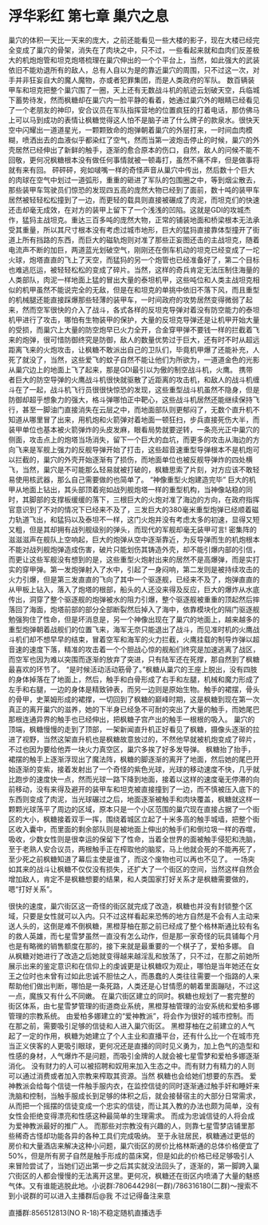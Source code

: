 # 浮华彩红 第七章 巢穴之息

巢穴的体积一天比一天来的庞大，之前还能看见一些大楼的影子，现在大楼已经完全变成了巢穴的骨架，消失在了肉块之中，只不过，一些看起来就和血肉们反差极大的机炮炮管和坦克炮塔梳理在巢穴伸出的一个个平台上，当然，如此强大的武装依旧不能劝退所有的敌人，总有人自以为是的靠近巢穴的周围，只不过这一次，对手并非狂妄自大的魔人魔物，亦或者犯罪集团，而是人类政府的军队。
数百辆装甲车和坦克把整个巢穴围了一圈，天上还有无数战斗机的航迹云划破天空，兵临城下蓄势待发，然而枫糖却在巢穴内一脸平静的看着，她通过巢穴外的眼睛已经看见了一个老朋友的神印，安合议员在军队指挥营地的位置疯狂的打着电话，那仿佛马上可以马到成功的表情让枫糖觉得这人怕不是脑子进了什么牌子的款泉水。很快天空中闪耀出一道道星光，一颗颗致命的炮弹朝着巢穴的外层打来，一时间血肉模糊，喷洒出去的血液似乎都染红了空气，然而当第一波炮击停止的时候，巢穴的外壳居然已经伸出了新鲜的触手，逐渐的愈合原本的伤口，自然，敌人的问候不能不回敬，更何况枫糖根本没有做任何事情就被一顿毒打，虽然不痛不痒，但是做事将就有来有回。
砰砰砰，宛如啵嘴一样的奇怪声音从巢穴中传出，然后数十个巨大的肉球在空气中划过一道弧形，重重的砸进了军队的包围圈之中，等到烟尘散去，那些装甲车驾驶员们惊恐的发现四五高的庞然大物已经到了面前，数十吨的装甲车居然被轻轻松松撞到了一边，而更轻的载具则直接被碾成了肉泥，而坦克们的快速还击却毫无成效，在对方的装甲上留下了一个浅浅的凹陷。这就是GDI的攻城杰作，猛犸主战坦克。重达三百多吨的庞然大物，正常的铺装地面和桥梁根本无法承受其重量，所以其尺寸根本没有考虑过城市地形，巨大的猛犸直接靠体型撞开了街道上所有挡路的东西，而巨大的磁轨炮则对准了那些正妄图还击的主战坦克，随着电流声不断的加巨，两道蓝光划破空气，刚刚还在倒车机动的坦克已经变成了一坨火球，炮塔直直的飞上了天空，而猛犸的另一个炮管也已经准备好了，第二个目标也难逃厄运，被轻轻松松的变成了碎片。当然，这样的奇兵肯定无法压制住海量的人类部队，肉泥一样地面上猛的冒出大量的泰坦机甲，这些吨位和人类主战坦克相似的机甲虽然不能说完全的无敌，但是在和坦克的单挑中依旧不落下风，而且重型的机械腿还能直接踩爆那些轻薄的装甲车，一时间政府的攻势居然变得微弱了起来，然而空军很快的介入了战斗，各式各样的反坦克导弹对着没有防空能力的泰坦机甲进行了攻击，哪怕有生物装甲的保护，大量的反坦克导弹还是让机甲开始大量的受损，而巢穴上大量的防空炮早已火力全开，合金穿甲弹不要钱一样的拦截着飞来的炮弹，很可惜防御终究是防御，敌人的数量优势过于巨大，还有时不时从超远距离飞来的火炮攻击，让枫糖不敢派出自己的卫队们，毕竟机甲爆了还能补充，人死了就没了，当然，这些爱飞的蚊子自然不能让他们为所欲为，一道道金色的光影从巢穴边上的地面上飞了起来，那是GDI最引以为傲的制空战斗机，火鹰。
携带者巨大的防空导弹的火鹰战斗机很快就驱散了近距离的攻击机，和敌人的战斗机缠斗在了一起，战斗机飞行员很很快惊恐的发现，这些重型战斗机虽然不隐身，但是防御却超乎想象力的强大，格斗弹哪怕正中靶心，这些战斗机居然还能继续保持飞行，甚至一脚油门直接消失在云层之中，而地面部队则更郁闷了，无数个直升机不知道从哪里冒了出来，用机炮和火箭弹对着地面一顿狂扫，步兵直接死伤大半，而装甲单位也基本被火箭弹炸的头皮发麻，眼看局势就要逆转，一条亮光正中巢穴的侧面，攻击点上的炮塔当场消失，留下一个巨大的血坑，而更多的攻击从海边的方向飞来是军舰上强力的反舰导弹开始了打击，这些超音速重型导弹根本不是机炮可以拦截的，巢穴的外壳开始逐渐有了损伤，而地面单位也被反舰导弹炸的四处横飞，当然，巢穴是不可能那么轻易就被打破的，枫糖思索了片刻，对方应该不敢轻易使用核武器，那么自己需要做的也简单了。
“神像重型火炮建造完毕”
巨大的机甲从地面上钻出，其头部顶着宛如战列舰炮塔一样的重型机构，当神像站稳的同时，其脚部的支撑板缓缓的落下，三根巨大的火炮对准了海边的方向，在政府指挥官意识到了不对的情况下已经来不及了，三发巨大的380毫米重型炮弹已经顺着磁力轨道飞出，和猛犸以及泰坦不一样，这门火炮并没有考虑太多的初速，显得又短又粗，但是其却拥有战列舰级别的弹头，而现代的军舰却毫无装甲可言!
密集阵的滋滋滋声在舰队上空响起，巨大的炮弹从空中逐渐靠近，为反导弹而生的机炮根本不能对战列舰炮弹造成伤害，破片只能划伤其铸造外壳，却不能引爆内部的引信，而更让这些军舰没有想到的是，这些重型火炮射出来的居然不是高爆弹，而是实打实的穿甲弹。第一发炮弹射入了水中，引起了一身闷响，第二发则是被持续攻击的火力引爆，但是第三发直直的飞向了其中一个驱逐舰，已经来不及了，炮弹直直的从甲板上钻入，落入了炮塔的根部，船头的人还没来得及反应，巨大的爆炸从水底传出，洞穿了整个驱逐舰的炮弹被水的阻力引爆，整个驱逐舰被重重的顶起然后摔落回了海面，炮塔前部的部分全部断裂然后掉入了海中，依靠模块化的隔门驱逐舰勉强狗住了性命，但是坏消息是，另一个神像出现在了巢穴的地面上，越来越多的重型炮弹朝着战舰们的位置飞来，海军无奈只能退出了战斗，而见准时机的火鹰战斗机们却不想早早的结束，冒着空军和海军的火力拦截，火鹰挂载的制导炸弹以超音速的速度下落，精准的攻击着一个个胆战心惊的舰船们终究是加速逃离了战区，而空军也因为难以突围而逐渐的放弃了突进，只有陆军还在死撑，那自然到了枫糖最喜欢的环节了。
“是时候活动活动筋骨了。”枫糖从巢穴的王座上脱出，没有四肢的身体掉落在了地面上，然后，触手和白骨形成了右手和左腿，机械和魔力形成了左手和右腿，一边的身体是精致钟表，而另一边则是原始生物。触手的裙摆，骨头的骨甲，史莱姆形成的裙撑，一切回到了枫糖的巅峰时期，这是枫糖到现在第一次真正的离开巢穴的滋养，她的下半身已经急不可耐的突出了大量的触手，而她尾巴那根连通异界的触手也已经伸出，把枫糖子宫产出的触手一根根的吸入。
巢穴的顶端，枫糖慢慢的走到了顶部，一架新闻直升机正好看见了枫糖，摄像头逐渐的拉进了视野，当然这架直升机也是枫糖故意放过的，不然他早就被机炮变成了碎片，不过也因为要给他弄一块火力真空区，巢穴多挨了好多发导弹。
枫糖抬了抬手，裙摆的触手上逐渐浮现出了魔法阵，枫糖的脚逐渐的离开了地面，然后她的尾巴开始逐渐的变紫，接着发射出了一个奇怪的紫色光球，光球的移动速度不快，几乎就比跑步的速度快一点，然而光球一路下降到地面，接着以这样的速度毫无停滞的向前移动，没有来得及避开的装甲车和坦克被直接撞到了一边，而不慎被压入底下的东西则变成了肉泥，当光球碾过之后，地面逐渐被触手和肉块覆盖，枫糖就这样一颗颗光球荡平了周边的区域，原本只是一个小区范围的巢穴现在直接占据了一个街区的大小，枫糖接着双手一挥，围绕着城区立起了十米多高的触手城墙，把整个街区收入囊中，而里面的剩余部队则是被地面上伸出的触手们和倒垃圾一样的吞噬，吸收，少数女性则是很幸运的保留下了性命，当着全世界的面被触手侵犯和洗脑，至于老熟人安合议员，两根触手正在榨取他的脑浆，马上他就会死的不能再死了，至少死之前枫糖知道了幕后主使是谁了，而这个废物也可以再也不见了。
一场突如其来的战斗让枫糖不仅仅没有损失，还扩大了一个街区的空间，当然这样自然会增加敌人，肯定不是枫糖想要的结果，和人类国家打好关系才是枫糖需要做的，嗯“打好关系”。

很快的速度，巢穴街区这一奇怪的街区就完成了改造，枫糖也并没有封锁整个区域，只要是女性就可以入内。只不过这样看起来恐怖的地方自然是不会有人主动来送人头的，这倒是难不倒枫糖，黑橙芽柚在那之前已经成了整个格林斯通比较有名的救人英雄，而七星雪梦虽然一直没有怎么动作，但是那一家奇怪的玩具铺每个月也是有略微的销售额度在那的，接下来就是最重要的一个棋子了，爱柏多娜。
自从枫糖对她进行了改造之后她就变得越来越淫乱和放荡了，只不过，在那之前她所展示出来的鉴定意识和在信仰上的虔诚更是让枫糖叹为观止，哪怕是当年她还在女王之位时也未曾有过如此忠诚不胆怯之人，而愚蠢的人类往往需要一个指路的人来帮助他们做出判断，哪怕是一条死路，人类还是心甘情愿的朝着里面蹦哒，不过这一点，魔族又有什么不同嫩。
在巢穴街区建立的同时。枫糖也规划了一套完整的街区体系，由七星雪梦管理的街道商业系统，黑橙芽柚管理的治安系统和爱柏多娜管理的宗教系统。
由爱柏多娜建立的“爱神教派”，将会作为很好的城市控制。而在那之前，需要吸引足够的信徒和人进入巢穴街区。
黑橙芽柚在之前建立的人气起了一定的作用，枫糖为她建立了个人主业和直播平台，还有什么比一个在城市充当正义侠客的人更吸引眼球，更何况还是直播的同时见义勇为，加上色气的造型和性感的身材，人气爆炸不是问题，而吸引金牌的人就会被七星雪梦和爱柏多娜逐渐消化。
没有财力的人可以被招聘和奴用来加入生态之中。而有财力有精力的人则可以通过消费或者加入宗教来榨取其资源。当然 枫糖也会给她们想要的东西。
爱神教派会给每个信徒一件触手服内衣，在监控信徒的同时逐渐通过触手奸和睡奸来洗脑和控制，当触手服成长到足够的体积之后，就会接替宿主的大部分日常需求，从而把一个摇摆的信徒变成一个忠实的信徒，而让其入教的办法也颇为简单，没有女性会拒绝变得漂亮和性感这种最简单的生理需求。
而成为忠诚信徒的人将会成为爱神教派最好的推广人。
而那些对宗教没有兴趣的人，则靠七星雪梦店铺里那些稀奇古怪却功能各异的各种工具们完成吸纳。
至于永驻居民，枫糖通过更低的房价和大量酒店来解决这种小问题，巢穴街区的房价比格林斯通的总体价格便宜了50%，但是所有房子自然是触手形成的苗床窝，但是如此的价格已经足够吸引人来冒险尝试了，当她们迈出第一步之后其实就没法回头了，逐渐的，第一脚跨入巢穴街区的人都会慢慢的无法离开这里。更何况，枫糖还在街区内喷涌了大量的魅惑气体。又有谁能逃脱此地。小说群:780644298(一群)/786316180(二群)～搜索不到小说群的可以进入主播群后@我 不过记得备注来意

直播群:856512813(NO R-18)不稳定随机直播选手